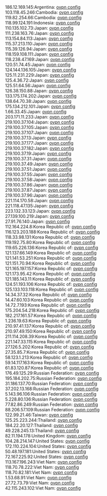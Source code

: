 186.12.169.145:Argentina: [ovpn config](vpn/186_12_169_145.ovpn)  
103.118.45.246:Cambodia: [ovpn config](vpn/103_118_45_246.ovpn)  
119.82.254.66:Cambodia: [ovpn config](vpn/119_82_254_66.ovpn)  
118.99.124.191:Indonesia: [ovpn config](vpn/118_99_124_191.ovpn)  
110.135.102.73:Japan: [ovpn config](vpn/110_135_102_73.ovpn)  
111.238.163.76:Japan: [ovpn config](vpn/111_238_163_76.ovpn)  
113.154.84.113:Japan: [ovpn config](vpn/113_154_84_113.ovpn)  
115.37.213.110:Japan: [ovpn config](vpn/115_37_213_110.ovpn)  
115.39.126.94:Japan: [ovpn config](vpn/115_39_126_94.ovpn)  
118.159.108.111:Japan: [ovpn config](vpn/118_159_108_111.ovpn)  
118.238.47.169:Japan: [ovpn config](vpn/118_238_47_169.ovpn)  
120.51.74.45:Japan: [ovpn config](vpn/120_51_74_45.ovpn)  
124.144.136.105:Japan: [ovpn config](vpn/124_144_136_105.ovpn)  
125.11.231.229:Japan: [ovpn config](vpn/125_11_231_229.ovpn)  
125.4.36.72:Japan: [ovpn config](vpn/125_4_36_72.ovpn)  
125.51.64.56:Japan: [ovpn config](vpn/125_51_64_56.ovpn)  
126.38.150.88:Japan: [ovpn config](vpn/126_38_150_88.ovpn)  
133.175.174.202:Japan: [ovpn config](vpn/133_175_174_202.ovpn)  
138.64.70.38:Japan: [ovpn config](vpn/138_64_70_38.ovpn)  
175.134.212.101:Japan: [ovpn config](vpn/175_134_212_101.ovpn)  
1.66.33.45:Japan: [ovpn config](vpn/1_66_33_45.ovpn)  
203.171.11.233:Japan: [ovpn config](vpn/203_171_11_233.ovpn)  
219.100.37.104:Japan: [ovpn config](vpn/219_100_37_104.ovpn)  
219.100.37.105:Japan: [ovpn config](vpn/219_100_37_105.ovpn)  
219.100.37.107:Japan: [ovpn config](vpn/219_100_37_107.ovpn)  
219.100.37.13:Japan: [ovpn config](vpn/219_100_37_13.ovpn)  
219.100.37.177:Japan: [ovpn config](vpn/219_100_37_177.ovpn)  
219.100.37.182:Japan: [ovpn config](vpn/219_100_37_182.ovpn)  
219.100.37.19:Japan: [ovpn config](vpn/219_100_37_19.ovpn)  
219.100.37.31:Japan: [ovpn config](vpn/219_100_37_31.ovpn)  
219.100.37.49:Japan: [ovpn config](vpn/219_100_37_49.ovpn)  
219.100.37.51:Japan: [ovpn config](vpn/219_100_37_51.ovpn)  
219.100.37.55:Japan: [ovpn config](vpn/219_100_37_55.ovpn)  
219.100.37.58:Japan: [ovpn config](vpn/219_100_37_58.ovpn)  
219.100.37.86:Japan: [ovpn config](vpn/219_100_37_86.ovpn)  
219.100.37.87:Japan: [ovpn config](vpn/219_100_37_87.ovpn)  
219.100.37.96:Japan: [ovpn config](vpn/219_100_37_96.ovpn)  
221.114.170.58:Japan: [ovpn config](vpn/221_114_170_58.ovpn)  
221.118.47.135:Japan: [ovpn config](vpn/221_118_47_135.ovpn)  
223.132.33.123:Japan: [ovpn config](vpn/223_132_33_123.ovpn)  
27.139.100.219:Japan: [ovpn config](vpn/27_139_100_219.ovpn)  
27.91.76.140:Japan: [ovpn config](vpn/27_91_76_140.ovpn)  
112.164.224.8:Korea Republic of: [ovpn config](vpn/112_164_224_8.ovpn)  
116.123.203.188:Korea Republic of: [ovpn config](vpn/116_123_203_188.ovpn)  
118.33.98.131:Korea Republic of: [ovpn config](vpn/118_33_98_131.ovpn)  
119.192.75.80:Korea Republic of: [ovpn config](vpn/119_192_75_80.ovpn)  
119.65.226.136:Korea Republic of: [ovpn config](vpn/119_65_226_136.ovpn)  
121.137.66.149:Korea Republic of: [ovpn config](vpn/121_137_66_149.ovpn)  
121.141.53.251:Korea Republic of: [ovpn config](vpn/121_141_53_251.ovpn)  
121.151.70.94:Korea Republic of: [ovpn config](vpn/121_151_70_94.ovpn)  
121.165.197.157:Korea Republic of: [ovpn config](vpn/121_165_197_157.ovpn)  
121.173.95.42:Korea Republic of: [ovpn config](vpn/121_173_95_42.ovpn)  
121.185.143.11:Korea Republic of: [ovpn config](vpn/121_185_143_11.ovpn)  
124.51.193.106:Korea Republic of: [ovpn config](vpn/124_51_193_106.ovpn)  
125.133.103.118:Korea Republic of: [ovpn config](vpn/125_133_103_118.ovpn)  
14.34.37.32:Korea Republic of: [ovpn config](vpn/14_34_37_32.ovpn)  
14.47.60.103:Korea Republic of: [ovpn config](vpn/14_47_60_103.ovpn)  
14.72.7.193:Korea Republic of: [ovpn config](vpn/14_72_7_193.ovpn)  
175.204.54.218:Korea Republic of: [ovpn config](vpn/175_204_54_218.ovpn)  
182.217.161.57:Korea Republic of: [ovpn config](vpn/182_217_161_57.ovpn)  
1.236.19.63:Korea Republic of: [ovpn config](vpn/1_236_19_63.ovpn)  
210.97.41.137:Korea Republic of: [ovpn config](vpn/210_97_41_137.ovpn)  
210.97.49.150:Korea Republic of: [ovpn config](vpn/210_97_49_150.ovpn)  
211.114.208.39:Korea Republic of: [ovpn config](vpn/211_114_208_39.ovpn)  
221.147.33.115:Korea Republic of: [ovpn config](vpn/221_147_33_115.ovpn)  
27.126.5.202:Korea Republic of: [ovpn config](vpn/27_126_5_202.ovpn)  
27.35.85.7:Korea Republic of: [ovpn config](vpn/27_35_85_7.ovpn)  
58.123.1.213:Korea Republic of: [ovpn config](vpn/58_123_1_213.ovpn)  
59.14.117.163:Korea Republic of: [ovpn config](vpn/59_14_117_163.ovpn)  
61.83.120.87:Korea Republic of: [ovpn config](vpn/61_83_120_87.ovpn)  
176.49.125.29:Russian Federation: [ovpn config](vpn/176_49_125_29.ovpn)  
195.184.202.75:Russian Federation: [ovpn config](vpn/195_184_202_75.ovpn)  
31.186.137.70:Russian Federation: [ovpn config](vpn/31_186_137_70.ovpn)  
37.202.13.168:Russian Federation: [ovpn config](vpn/37_202_13_168.ovpn)  
5.143.96.106:Russian Federation: [ovpn config](vpn/5_143_96_106.ovpn)  
5.228.80.136:Russian Federation: [ovpn config](vpn/5_228_80_136.ovpn)  
77.82.86.249:Russian Federation: [ovpn config](vpn/77_82_86_249.ovpn)  
88.206.57.109:Russian Federation: [ovpn config](vpn/88_206_57_109.ovpn)  
122.99.21.46:Taiwan: [ovpn config](vpn/122_99_21_46.ovpn)  
125.25.223.244:Thailand: [ovpn config](vpn/125_25_223_244.ovpn)  
184.22.20.127:Thailand: [ovpn config](vpn/184_22_20_127.ovpn)  
49.228.245.13:Thailand: [ovpn config](vpn/49_228_245_13.ovpn)  
82.11.194.178:United Kingdom: [ovpn config](vpn/82_11_194_178.ovpn)  
104.28.214.147:United States: [ovpn config](vpn/104_28_214_147.ovpn)  
172.110.224.104:United States: [ovpn config](vpn/172_110_224_104.ovpn)  
50.48.197.181:United States: [ovpn config](vpn/50_48_197_181.ovpn)  
72.167.225.92:United States: [ovpn config](vpn/72_167_225_92.ovpn)  
113.167.196.243:Viet Nam: [ovpn config](vpn/113_167_196_243.ovpn)  
118.70.78.222:Viet Nam: [ovpn config](vpn/118_70_78_222.ovpn)  
118.70.82.181:Viet Nam: [ovpn config](vpn/118_70_82_181.ovpn)  
1.53.68.91:Viet Nam: [ovpn config](vpn/1_53_68_91.ovpn)  
27.72.73.79:Viet Nam: [ovpn config](vpn/27_72_73_79.ovpn)  
42.115.243.102:Viet Nam: [ovpn config](vpn/42_115_243_102.ovpn)  
